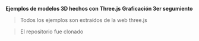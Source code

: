 **Ejemplos de modelos 3D hechos con Three.js**
**Graficación 3er segumiento**
> Todos los ejemplos son extraídos de la web three.js

> El repositorio fue clonado
